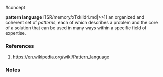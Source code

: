 #concept

**pattern language** [[SR/memory/xTxkIld4.md|>>]] an organized and coherent set of _patterns_, each of which describes a problem and the core of a solution that can be used in many ways within a specific field of expertise.

### References
1. https://en.wikipedia.org/wiki/Pattern_language

### Notes

